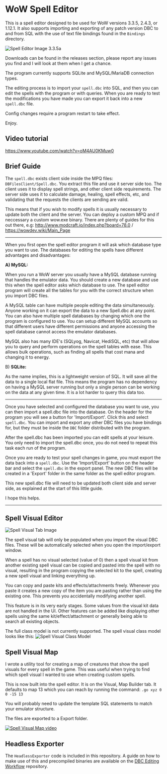 WoW Spell Editor
===================

This is a spell editor designed to be used for WoW versions 3.3.5, 2.4.3, or 1.12.1. It also supports importing and exporting of any patch version DBC to and from SQL with the use of text file bindings found in the `Bindings` directory.

![Spell Editor Image 3.3.5a](https://i.imgur.com/DkpvfCH.png)

Downloads can be found in the releases section, please report any issues you find and I will look at them when I get a chance.

The program currently supports SQLite and MySQL/MariaDB connection types.

The editing process is to import your `spell.dbc` into SQL, and then you can edit the spells with the program or with queries. When you are ready to test the modifications you have made you can export it back into a new `spell.dbc` file.

Config changes require a program restart to take effect.

Enjoy.

## Video tutorial

https://www.youtube.com/watch?v=oM4AU0KMuw0

## Brief Guide

The `spell.dbc` exists client side inside the MPQ files: `DBFilesClient/Spell.dbc`. You extract this file and use it server side too. The client uses it to display spell strings, and other client side requirements. The server side uses it to calculate damage, healing, spell effects, etc, and validating that the requests the clients are sending are valid.

This means that if you wish to modify spells it is usually necessary to update both the client and the server. You can deploy a custom MPQ and if neccessary a custom wow.exe binary. There are plenty of guides for this out there, e.g: http://www.modcraft.io/index.php?board=78.0 / https://wowdev.wiki/Main_Page

----

When you first open the spell editor program it will ask which database type you want to use. The databases for editing the spells have different advantages and disadvantages:

**A) MySQL:**

When you run a WoW server you usually have a MySQL database running that handles the emulator data. You should create a new database and use this when the spell editor asks which database to use. The spell editor program will create all the tables for you with the correct structure when you import DBC files.

A MySQL table can have multiple people editing the data simultaneously. Anyone working on it can export the data to a new Spell.dbc at any point. You can also have multiple spell databases by changing which one the program is configured to use. You can setup different MySQL accounts so that different users have different permissions and anyone accessing the spell database cannot access the emulator databases.

MySQL also has many IDE's (SQLyog, Navicat, HediSQL, etc) that will allow you to query and perform operations on the spell tables with ease. This allows bulk operations, such as finding all spells that cost mana and changing it to energy.

B) **SQLite:**

As the name implies, this is a lightweight version of SQL. It will save all the data to a single local flat file. This means the program has no dependency on having a MySQL server running but only a single person can be working on the data at any given time. It is a lot harder to query this data too.

----

Once you have selected and configured the database you want to use, you can then import a spell.dbc file into the database. On the header for the program you will see a button for 'Import/Export'. Click this and select `spell.dbc`. You can import and export any other DBC files you have bindings for, but they must be inside the `DBC` folder distributed with the program.

After the spell.dbc has been imported you can edit spells at your leisure. You only need to import the spell.dbc once, you do not need to repeat this task each run of the program.

Once you are ready to test your spell changes in game, you must export the data back into a `spell.dbc`. Use the 'Import/Export' button on the header bar and select the `spell.dbc` in the export panel. The new DBC files will be created in a 'Export' folder in the same folder as the spell editor program.

This new spell.dbc file will need to be updated both client side and server side, as explained at the start of this little guide.

I hope this helps.

----

## Spell Visual Editor

![Spell Visual Tab Image](https://i.imgur.com/DZDIcLY.png)

The spell visual tab will only be populated when you import the visual DBC files. These will be automatically selected when you open the import/export window.

When a spell has no visual selected (value of 0) then a spell visual kit from another existing spell visual can be copied and pasted into the spell with no visual, resulting in the program copying the selected kit to the spell, creating a new spell visual and linking everything up.

You can copy and paste kits and effects/attachments freely. Whenever you paste it creates a new copy of the item you are pasting rather than using the existing one. This prevents you accidentally modifying another spell.

This feature is in its very early stages. Some values from the visual kit data are not handled in the UI. Other features can be added like displaying other spells using the same kit/effect/attachment or generally being able to search all existing objects.

The full class model is not currently supported. The spell visual class model looks like this:
![Spell Visual Class Model](https://i.imgur.com/o7mPR9k.png)

## Spell Visual Map

I wrote a utility tool for creating a map of creatures that show the spell visuals for every spell in the game. This was useful when trying to find which spell visual I wanted to use when creating custom spells.

This is now built into the spell editor. It is on the Visual, Map Builder tab. It defaults to map 13 which you can reach by running the command: `.go xyz 0 0 -15 13`

You will probably need to update the template SQL statements to match your emulator structure.

The files are exported to a Export folder.

[![Spell Visual Map video](https://img.youtube.com/vi/lU4Nn_mRS9U/maxresdefault.jpg)](https://www.youtube.com/watch?v=lU4Nn_mRS9U)

## Headless Exporter

The `HeadlessExporter` code is included in this repository. A guide on how to make use of this and precompiled binaries are available on the [DBC Editing Workflow](https://github.com/stoneharry/DBC-Editing-Workflow) repository.
